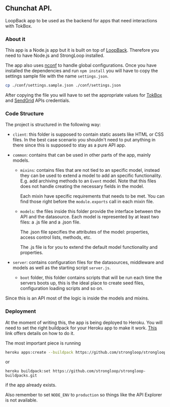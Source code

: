 ## Chunchat API.

LoopBack app to be used as the backend for apps that need interactions with TokBox.

### About it

This app is a Node.js app but it is built on top of [LoopBack](http://loopback.io/). Therefore you need to have Node.js and StrongLoop installed.

The app also uses [nconf](https://github.com/indexzero/nconf) to handle global configurations.
Once you have installed the dependencies and run `npm install` you will have to copy the settings sample file with the name `settings.json`.

```bash
cp ./conf/settings.sample.json ./conf/settings.json
```

After copying the file you will have to set the appropriate values for [TokBox](http://tokbox.com) and [SendGrid](https://sendgrid.com) APIs credentials.


### Code Structure

The project is structured in the following way:

- `client`: this folder is supposed to contain static assets like HTML or CSS files.
In the best case scenario you shouldn't need to put anything in there since this is supposed
to stay as a pure API app.

- `common`: contains that can be used in other parts of the app, mainly models.

  - `mixins`: contains files that are not tied to an specific model, instead they can be used to extend a model to add an specific functionality. E.g. add archiving methods to an `Event` model. Note that this files does not handle creating the necessary fields in the model.

    Each mixin have specific requirements that needs to be met. You can find those right before the `module.exports` call in each mixin file.

  - `models`: the files inside this folder provide the interface between the API and the datasource. Each model is represented by at least two files: a .js file and a .json file.

    The .json file specifies the attributes of the model: properties, access control lists, methods, etc.

    The .js file is for you to extend the default model functionality and properties.


- `server`: contains configuration files for the datasources, middleware and models as well as the starting script `server.js`.

  - `boot` folder, this folder contains scripts that will be run each time the servers boots up, this is the ideal place to create seed files, configuration loading scripts and so on.


Since this is an API most of the logic is inside the models and mixins.


### Deployment

At the moment of writing this, the app is being deployed to Heroku. You will need to set the right buildpack for your Heroku app to make it work. [This](https://docs.strongloop.com/display/SL/Heroku) link offers details on how to do it.

The most important piece is running
```bash
heroku apps:create --buildpack https://github.com/strongloop/strongloop-buildpacks.git
```

or

```
heroku buildpack:set https://github.com/strongloop/strongloop-buildpacks.git
```
if the app already exists.

Also remember to set `NODE_ENV` to `production` so things like the API Explorer is not available.

